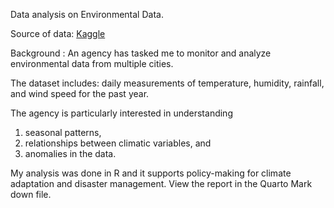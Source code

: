 Data analysis on Environmental Data. 

Source of data: [Kaggle](https://www.kaggle.com/)

Background : 
An agency has tasked me  to monitor and analyze environmental data from multiple cities. 

The dataset includes:
daily measurements of temperature,
humidity, rainfall, and
wind speed for the past year. 

The agency is particularly interested in understanding 
1. seasonal patterns,
2. relationships between climatic variables, and
3. anomalies in the data.

My analysis was done in R and it supports policy-making for climate adaptation and disaster management.
View the report in the Quarto Mark down file. 

